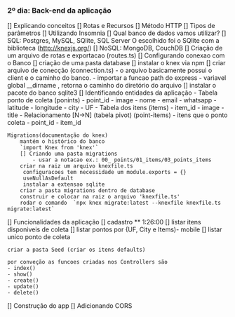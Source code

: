 ### 2º dia: Back-end da aplicação

[] Explicando conceitos 
	[] Rotas e Recursos
	[] Método HTTP
	[] Tipos de parâmetros
[] Utilizando Insomnia
	[] Qual banco de dados vamos utilizar?
		[] SQL: Postgres, MySQL, SQlite, SQL Server
			O escolhido foi o SQlite com a biblioteca (http://knexjs.org/)
		[] NoSQL: MongoDB, CouchDB
[] Criação de um arquivo de rotas e exportacao  (routes.ts)
[] Configurando conexao com o Banco
	[] criação de uma pasta database
	[] instalar o knex via npm
	[] criar arquivo de conecção (connection.ts)
		- o arquivo basicamente possui o client e o caminho do banco.
		- importar a funcao path do express
		- variavel global __dirname , retorna o caminho do diretório do arquivo
	[] instalar o pacote do banco sqlite3
[] Identificando entidades da aplicação
	- Tabela ponto de coleta (ponints)
		- point_id
		- image
		- nome
		- email
		- whatsapp
		- latitude
		- longitude
		- city
		- UF
	- Tabela dos itens (items)
		- item_id
		- image
		- title
	- Relacionamento [N->N] (tabela pivot) (point-items) - itens que o ponto coleta
		- point_id
		- item_id
		
	Migrations(documentação do knex)
		mantém o histórico do banco
		`import Knex from 'knex'`
		[] Criando uma pasta migrations
			- usar a notacao ex.: 00_ points/01_items/03_points_items
		criar na raiz um arquivo knexfile.ts 
		 configuracoes tem necessidade um module.exports = {}
		 useNullAsDefault
		 instalar a extensao sqlite 
		criar a pasta migrations dentro de database
		construir e colocar na raiz o arquivo 'knexfile.ts'
		rodar o comando  `npx knex migrate:latest --knexfile knexfile.ts migrate:latest`


[] Funcionalidades da aplicação
	[] cadastro
**	1:26:00
	[] listar itens disponiveis de coleta
	[] listar pontos por {UF, City e Items)- mobile
	[] listar unico ponto de coleta
	
	criar a pasta Seed (criar os itens defaults)

	por conveção as funcoes criadas nos Controllers são
	- index()
	- show()
	- create()
	- update()
	- delete()
	
[] Construção do app
[] Adicionando CORS		
